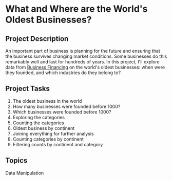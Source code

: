 # What and Where are the World's Oldest Businesses?

## Project Description
An important part of business is planning for the future and ensuring that the business survives changing market conditions. Some businesses do this remarkably well and last for hundreds of years. In this project, I'll explore data from [Business Financing](https://businessfinancing.co.uk/) on the world's oldest businesses: when were they founded, and which industries do they belong to?

## Project Tasks
1. The oldest business in the world
2. How many businesses were founded before 1000?
3. Which businesses were founded before 1000?
4. Exploring the categories
5. Counting the categories
6. Oldest business by continent
7. Joining everything for further analysis
8. Counting categories by continent
9. Filtering counts by continent and category

## Topics
Data Manipulation
